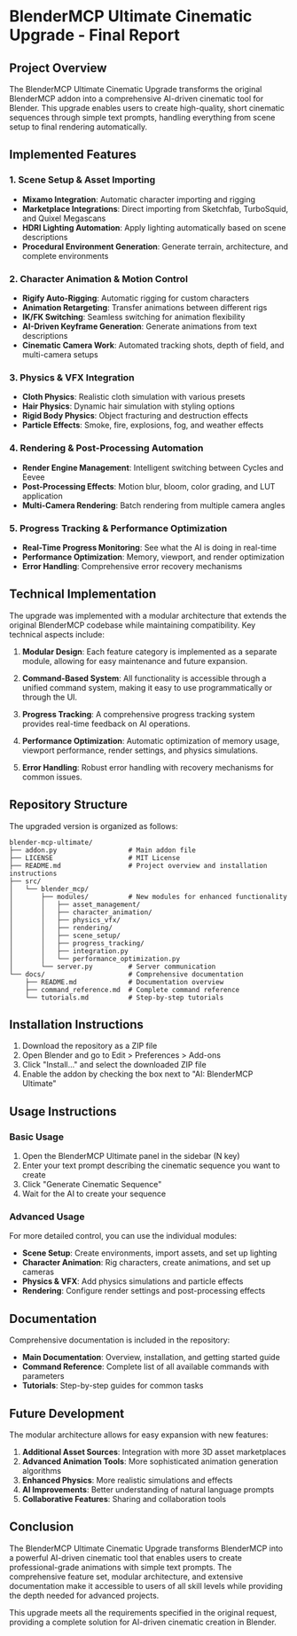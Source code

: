 # BlenderMCP Ultimate Cinematic Upgrade - Final Report

## Project Overview

The BlenderMCP Ultimate Cinematic Upgrade transforms the original BlenderMCP addon into a comprehensive AI-driven cinematic tool for Blender. This upgrade enables users to create high-quality, short cinematic sequences through simple text prompts, handling everything from scene setup to final rendering automatically.

## Implemented Features

### 1. Scene Setup & Asset Importing
- **Mixamo Integration**: Automatic character importing and rigging
- **Marketplace Integrations**: Direct importing from Sketchfab, TurboSquid, and Quixel Megascans
- **HDRI Lighting Automation**: Apply lighting automatically based on scene descriptions
- **Procedural Environment Generation**: Generate terrain, architecture, and complete environments

### 2. Character Animation & Motion Control
- **Rigify Auto-Rigging**: Automatic rigging for custom characters
- **Animation Retargeting**: Transfer animations between different rigs
- **IK/FK Switching**: Seamless switching for animation flexibility
- **AI-Driven Keyframe Generation**: Generate animations from text descriptions
- **Cinematic Camera Work**: Automated tracking shots, depth of field, and multi-camera setups

### 3. Physics & VFX Integration
- **Cloth Physics**: Realistic cloth simulation with various presets
- **Hair Physics**: Dynamic hair simulation with styling options
- **Rigid Body Physics**: Object fracturing and destruction effects
- **Particle Effects**: Smoke, fire, explosions, fog, and weather effects

### 4. Rendering & Post-Processing Automation
- **Render Engine Management**: Intelligent switching between Cycles and Eevee
- **Post-Processing Effects**: Motion blur, bloom, color grading, and LUT application
- **Multi-Camera Rendering**: Batch rendering from multiple camera angles

### 5. Progress Tracking & Performance Optimization
- **Real-Time Progress Monitoring**: See what the AI is doing in real-time
- **Performance Optimization**: Memory, viewport, and render optimization
- **Error Handling**: Comprehensive error recovery mechanisms

## Technical Implementation

The upgrade was implemented with a modular architecture that extends the original BlenderMCP codebase while maintaining compatibility. Key technical aspects include:

1. **Modular Design**: Each feature category is implemented as a separate module, allowing for easy maintenance and future expansion.

2. **Command-Based System**: All functionality is accessible through a unified command system, making it easy to use programmatically or through the UI.

3. **Progress Tracking**: A comprehensive progress tracking system provides real-time feedback on AI operations.

4. **Performance Optimization**: Automatic optimization of memory usage, viewport performance, render settings, and physics simulations.

5. **Error Handling**: Robust error handling with recovery mechanisms for common issues.

## Repository Structure

The upgraded version is organized as follows:

```
blender-mcp-ultimate/
├── addon.py                  # Main addon file
├── LICENSE                   # MIT License
├── README.md                 # Project overview and installation instructions
├── src/
│   └── blender_mcp/
│       ├── modules/          # New modules for enhanced functionality
│       │   ├── asset_management/
│       │   ├── character_animation/
│       │   ├── physics_vfx/
│       │   ├── rendering/
│       │   ├── scene_setup/
│       │   ├── progress_tracking/
│       │   ├── integration.py
│       │   └── performance_optimization.py
│       └── server.py         # Server communication
└── docs/                     # Comprehensive documentation
    ├── README.md             # Documentation overview
    ├── command_reference.md  # Complete command reference
    └── tutorials.md          # Step-by-step tutorials
```

## Installation Instructions

1. Download the repository as a ZIP file
2. Open Blender and go to Edit > Preferences > Add-ons
3. Click "Install..." and select the downloaded ZIP file
4. Enable the addon by checking the box next to "AI: BlenderMCP Ultimate"

## Usage Instructions

### Basic Usage

1. Open the BlenderMCP Ultimate panel in the sidebar (N key)
2. Enter your text prompt describing the cinematic sequence you want to create
3. Click "Generate Cinematic Sequence"
4. Wait for the AI to create your sequence

### Advanced Usage

For more detailed control, you can use the individual modules:

- **Scene Setup**: Create environments, import assets, and set up lighting
- **Character Animation**: Rig characters, create animations, and set up cameras
- **Physics & VFX**: Add physics simulations and particle effects
- **Rendering**: Configure render settings and post-processing effects

## Documentation

Comprehensive documentation is included in the repository:

- **Main Documentation**: Overview, installation, and getting started guide
- **Command Reference**: Complete list of all available commands with parameters
- **Tutorials**: Step-by-step guides for common tasks

## Future Development

The modular architecture allows for easy expansion with new features:

1. **Additional Asset Sources**: Integration with more 3D asset marketplaces
2. **Advanced Animation Tools**: More sophisticated animation generation algorithms
3. **Enhanced Physics**: More realistic simulations and effects
4. **AI Improvements**: Better understanding of natural language prompts
5. **Collaborative Features**: Sharing and collaboration tools

## Conclusion

The BlenderMCP Ultimate Cinematic Upgrade transforms BlenderMCP into a powerful AI-driven cinematic tool that enables users to create professional-grade animations with simple text prompts. The comprehensive feature set, modular architecture, and extensive documentation make it accessible to users of all skill levels while providing the depth needed for advanced projects.

This upgrade meets all the requirements specified in the original request, providing a complete solution for AI-driven cinematic creation in Blender.
